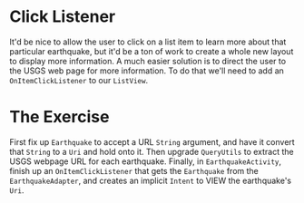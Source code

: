 # Click Listener

It'd be nice to allow the user to click on a list item to learn more about that particular earthquake, but it'd be a ton of work to create a whole new layout to display more information. A much easier solution is to direct the user to the USGS web page for more information. To do that we'll need to add an `OnItemClickListener` to our `ListView`.

# The Exercise

First fix up `Earthquake` to accept a URL `String` argument, and have it convert that `String` to a `Uri` and hold onto it. Then upgrade `QueryUtils` to extract the USGS webpage URL for each earthquake. Finally, in `EarthquakeActivity`, finish up an `OnItemClickListener` that gets the `Earthquake` from the `EarthquakeAdapter`, and creates an implicit `Intent` to VIEW the earthquake's `Uri`.
